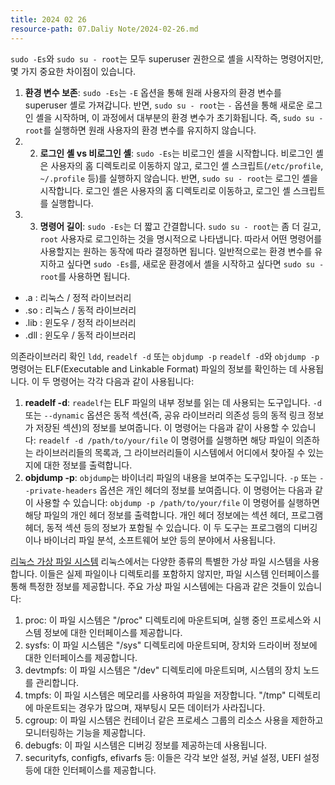 ```yaml
---
title: 2024 02 26
resource-path: 07.Daliy Note/2024-02-26.md
---
```

`sudo -Es`와 `sudo su - root`는 모두 superuser 권한으로 셸을 시작하는 명령어지만, 몇 가지 중요한 차이점이 있습니다.
1. **환경 변수 보존**: `sudo -Es`는 `-E` 옵션을 통해 원래 사용자의 환경 변수를 superuser 셸로 가져갑니다. 반면, `sudo su - root`는 `-` 옵션을 통해 새로운 로그인 셸을 시작하며, 이 과정에서 대부분의 환경 변수가 초기화됩니다. 즉, `sudo su - root`를 실행하면 원래 사용자의 환경 변수를 유지하지 않습니다.
2. 2. **로그인 셸 vs 비로그인 셸**: `sudo -Es`는 비로그인 셸을 시작합니다. 비로그인 셸은 사용자의 홈 디렉토리로 이동하지 않고, 로그인 셸 스크립트(`/etc/profile`, `~/.profile` 등)를 실행하지 않습니다. 반면, `sudo su - root`는 로그인 셸을 시작합니다. 로그인 셸은 사용자의 홈 디렉토리로 이동하고, 로그인 셸 스크립트를 실행합니다.
3. 3. **명령어 길이**: `sudo -Es`는 더 짧고 간결합니다. `sudo su - root`는 좀 더 길고, `root` 사용자로 로그인하는 것을 명시적으로 나타냅니다. 따라서 어떤 명령어를 사용할지는 원하는 동작에 따라 결정하면 됩니다. 일반적으로는 환경 변수를 유지하고 싶다면 `sudo -Es`를, 새로운 환경에서 셸을 시작하고 싶다면 `sudo su - root`를 사용하면 됩니다.

- .a : 리눅스 / 정적 라이브러리
- .so : 리눅스 / 동적 라이브러리
- .lib : 윈도우 / 정적 라이브러리
- .dll : 윈도우 / 동적 라이브러리


의존라이브러리 확인
`ldd`, `readelf -d` 또는 `objdump -p`
`readelf -d`와 `objdump -p` 명령어는 ELF(Executable and Linkable Format) 파일의 정보를 확인하는 데 사용됩니다. 이 두 명령어는 각각 다음과 같이 사용됩니다:
1. **readelf -d**: `readelf`는 ELF 파일의 내부 정보를 읽는 데 사용되는 도구입니다. `-d` 또는 `--dynamic` 옵션은 동적 섹션(즉, 공유 라이브러리 의존성 등의 동적 링크 정보가 저장된 섹션)의 정보를 보여줍니다. 이 명령어는 다음과 같이 사용할 수 있습니다: ``` readelf -d /path/to/your/file ``` 이 명령어를 실행하면 해당 파일이 의존하는 라이브러리들의 목록과, 그 라이브러리들이 시스템에서 어디에서 찾아질 수 있는지에 대한 정보를 출력합니다.
2. **objdump -p**: `objdump`는 바이너리 파일의 내용을 보여주는 도구입니다. `-p` 또는 `--private-headers` 옵션은 개인 헤더의 정보를 보여줍니다. 이 명령어는 다음과 같이 사용할 수 있습니다: ``` objdump -p /path/to/your/file ``` 이 명령어를 실행하면 해당 파일의 개인 헤더 정보를 출력합니다. 개인 헤더 정보에는 섹션 헤더, 프로그램 헤더, 동적 섹션 등의 정보가 포함될 수 있습니다. 이 두 도구는 프로그램의 디버깅이나 바이너리 파일 분석, 소프트웨어 보안 등의 분야에서 사용됩니다.

[리눅스 가상 파일 시스템](https://hyeyoo.com/84)
리눅스에서는 다양한 종류의 특별한 가상 파일 시스템을 사용합니다. 이들은 실제 파일이나 디렉토리를 포함하지 않지만, 파일 시스템 인터페이스를 통해 특정한 정보를 제공합니다. 주요 가상 파일 시스템에는 다음과 같은 것들이 있습니다:
1. proc: 이 파일 시스템은 "/proc" 디렉토리에 마운트되며, 실행 중인 프로세스와 시스템 정보에 대한 인터페이스를 제공합니다.
2. sysfs: 이 파일 시스템은 "/sys" 디렉토리에 마운트되며, 장치와 드라이버 정보에 대한 인터페이스를 제공합니다.
3. devtmpfs: 이 파일 시스템은 "/dev" 디렉토리에 마운트되며, 시스템의 장치 노드를 관리합니다.
4. tmpfs: 이 파일 시스템은 메모리를 사용하여 파일을 저장합니다. "/tmp" 디렉토리에 마운트되는 경우가 많으며, 재부팅시 모든 데이터가 사라집니다.
5. cgroup: 이 파일 시스템은 컨테이너 같은 프로세스 그룹의 리소스 사용을 제한하고 모니터링하는 기능을 제공합니다.
6. debugfs: 이 파일 시스템은 디버깅 정보를 제공하는데 사용됩니다.
7. securityfs, configfs, efivarfs 등: 이들은 각각 보안 설정, 커널 설정, UEFI 설정 등에 대한 인터페이스를 제공합니다.